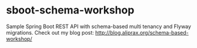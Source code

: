 # sboot-schema-workshop

Sample Spring Boot REST API with schema-based multi tenancy and Flyway migrations.
Check out my blog post: http://blog.aliprax.org/schema-based-workshop/
